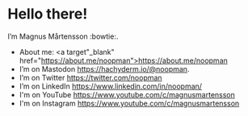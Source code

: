 # Hello there!

I’m Magnus Mårtensson :bowtie:.

- About me: <a target"_blank" href="https://about.me/noopman">https://about.me/noopman</a>
- I’m on Mastodon <a rel="me" href="https://hachyderm.io/@noopman">https://hachyderm.io/@noopman</a>.
- I’m on Twitter https://twitter.com/noopman
- I’m on LinkedIn https://www.linkedin.com/in/noopman/
- I'm on YouTube https://www.youtube.com/c/magnusmartensson
- I'm on Instagram https://www.youtube.com/c/magnusmartensson
